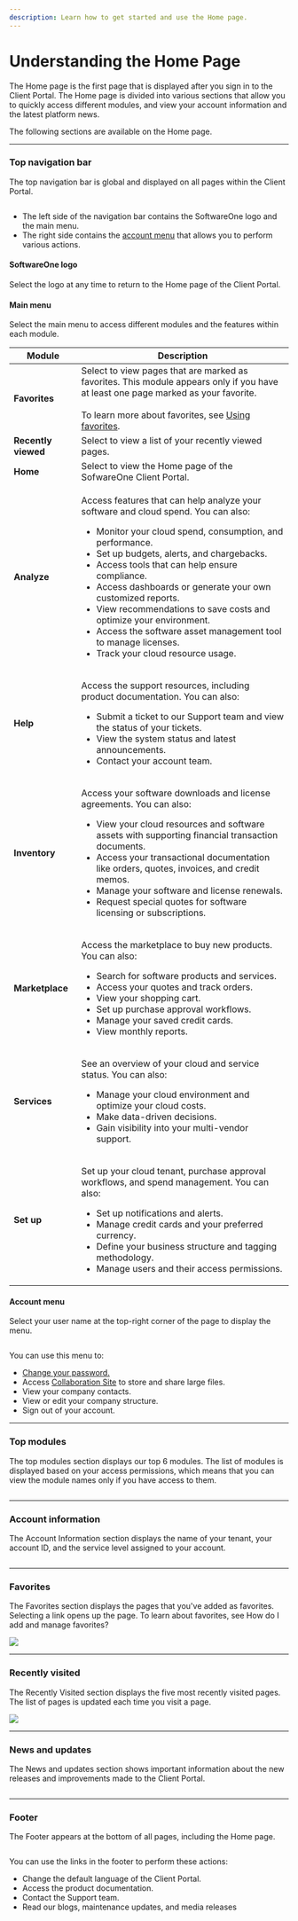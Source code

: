 ```yaml
---
description: Learn how to get started and use the Home page.
---
```


# Understanding the Home Page

The Home page is the first page that is displayed after you sign in to the Client Portal. The Home page is divided into various sections that allow you to quickly access different modules, and view your account information and the latest platform news.&#x20;

The following sections are available on the Home page.

***

### Top navigation bar

The top navigation bar is global and displayed on all pages within the Client Portal.

<div align="left">

<figure><img src=".gitbook/assets/image (40) (1) (1).png" alt=""><figcaption></figcaption></figure>

</div>

* The left side of the navigation bar contains the SoftwareOne logo and the main menu.
* The right side contains the [account menu](./#your-profile-menu) that allows you to perform various actions.

#### SoftwareOne logo

Select the logo at any time to return to the Home page of the Client Portal.

#### Main menu

Select the main menu to access different modules and the features within each module.&#x20;

<table data-full-width="false"><thead><tr><th>Module</th><th>Description</th></tr></thead><tbody><tr><td><strong>Favorites</strong></td><td>Select to view pages that are marked as favorites. This module appears only if you have at least one page marked as your favorite.<br><br>To learn more about favorites, see <a href="getting-started/using-favorites.md">Using favorites</a>.</td></tr><tr><td><strong>Recently viewed</strong></td><td>Select to view a list of your recently viewed pages.</td></tr><tr><td><strong>Home</strong></td><td>Select to view the Home page of the SofwareOne Client Portal.</td></tr><tr><td><strong>Analyze</strong></td><td><p>Access features that can help analyze your software and cloud spend. You can also:</p><ul><li>Monitor your cloud spend, consumption, and performance.</li><li>Set up budgets, alerts, and chargebacks.</li><li>Access tools that can help ensure compliance.</li><li>Access dashboards or generate your own customized reports.</li><li>View recommendations to save costs and optimize your environment.</li><li>Access the software asset management tool to manage licenses.</li><li>Track your cloud resource usage.</li></ul></td></tr><tr><td><strong>Help</strong></td><td><p>Access the support resources, including product documentation. You can also:</p><ul><li>Submit a ticket to our Support team and view the status of your tickets.</li><li>View the system status and latest announcements.</li><li>Contact your account team.</li></ul></td></tr><tr><td><strong>Inventory</strong></td><td><p>Access your software downloads and license agreements. You can also:</p><ul><li>View your cloud resources and software assets with supporting financial transaction documents. </li><li>Access your transactional documentation like orders, quotes, invoices, and credit memos.</li><li>Manage your software and license renewals.</li><li>Request special quotes for software licensing or subscriptions.</li></ul></td></tr><tr><td><strong>Marketplace</strong></td><td><p>Access the marketplace to buy new products. You can also:</p><ul><li>Search for software products and services.</li><li>Access your quotes and track orders.</li><li>View your shopping cart.</li><li>Set up purchase approval workflows.</li><li>Manage your saved credit cards.</li><li>View monthly reports.</li></ul></td></tr><tr><td><strong>Services</strong></td><td><p>See an overview of your cloud and service status. You can also:</p><ul><li>Manage your cloud environment and optimize your cloud costs.</li><li>Make data-driven decisions.</li><li>Gain visibility into your multi-vendor support.</li></ul></td></tr><tr><td><strong>Set up</strong></td><td><p>Set up your cloud tenant, purchase approval workflows, and spend management. You can also:</p><ul><li>Set up notifications and alerts.</li><li>Manage credit cards and your preferred currency.</li><li>Define your business structure and tagging methodology.</li><li>Manage users and their access permissions.</li></ul></td></tr></tbody></table>

#### Account menu

Select your user name at the top-right corner of the page to display the menu.&#x20;

<div align="left">

<figure><img src=".gitbook/assets/image (39) (1) (1).png" alt=""><figcaption></figcaption></figure>

</div>

You can use this menu to:

* [Change your password.](help-and-support/frequently-asked-questions/how-to-reset-or-change-password.md)
* Access [Collaboration Site](set-up/collaboration-site/collaboration-site.md) to store and share large files.
* View your company contacts.
* View or edit your company structure.&#x20;
* Sign out of your account.

***

### Top modules

The top modules section displays our top 6 modules. The list of modules is displayed based on your access permissions, which means that you can view the module names only if you have access to them.

<div align="left">

<figure><img src=".gitbook/assets/image (38) (1) (1).png" alt=""><figcaption></figcaption></figure>

</div>

***

### Account information <a href="#account-information" id="account-information"></a>

The Account Information section displays the name of your tenant, your account ID, and the service level assigned to your account.

<div align="left">

<figure><img src=".gitbook/assets/image (37) (1) (1).png" alt=""><figcaption></figcaption></figure>

</div>

***

### Favorites

The Favorites section displays the pages that you've added as favorites. Selecting a link opens up the page. To learn about favorites, see How do I add and manage favorites?

![](<.gitbook/assets/image (36) (1) (1).png>)

***

### Recently visited <a href="#recently-visited" id="recently-visited"></a>

The Recently Visited section displays the five most recently visited pages. The list of pages is updated each time you visit a page.

![](<.gitbook/assets/image (35) (1) (1).png>)

***

### News and updates <a href="#news-and-updates" id="news-and-updates"></a>

The News and updates section shows important information about the new releases and improvements made to the Client Portal.

<figure><img src=".gitbook/assets/image (34) (1) (1).png" alt=""><figcaption></figcaption></figure>

***

### Footer

The Footer appears at the bottom of all pages, including the Home page.

<figure><img src=".gitbook/assets/image (33) (1) (1).png" alt=""><figcaption></figcaption></figure>

You can use the links in the footer to perform these actions:

* Change the default language of the Client Portal.
* Access the product documentation.
* Contact the Support team.
* Read our blogs, maintenance updates, and media releases
